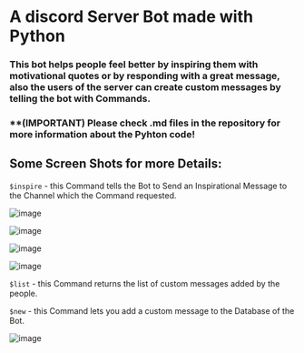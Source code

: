 # A discord Server Bot made with Python 


### This bot helps people feel better by inspiring them with motivational quotes or by responding with a great message, also the users of the server can create custom messages by telling the bot with Commands.
### **(IMPORTANT) Please check .md files in the repository for more information about the Pyhton code!


## Some Screen Shots for more Details:

```$inspire``` - this Command tells the Bot to Send an Inspirational Message to the Channel which the Command requested.

![image](https://user-images.githubusercontent.com/76783878/136698241-1d986554-304e-4e3b-897e-729dc863412d.png)


![image](https://user-images.githubusercontent.com/76783878/136698291-931102c9-e009-4b79-bea7-5208acd648c4.png)


![image](https://user-images.githubusercontent.com/76783878/136698506-0c49765d-a744-43fa-a23e-42ea43a2b20c.png)


![image](https://user-images.githubusercontent.com/76783878/136698571-3510abb6-de0d-408e-afdf-121e3566a16c.png)

 ```$list``` - this Command returns the list of custom messages added by the people.
 
 ```$new``` - this Command lets you add a custom message to the Database of the Bot.
 
![image](https://user-images.githubusercontent.com/76783878/136698668-63222819-5645-4e8e-869a-d9feecb5086f.png)



